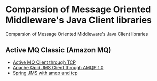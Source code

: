 # Comparsion of Message Oriented Middleware's Java Client libraries
Comparsion of Message Oriented Middleware's Java Client libraries

## Active MQ Classic (Amazon MQ)
* [Active MQ Client through TCP](https://github.wdf.sap.corp/I840973/java-mom-client/tree/master/mom-activemq-classic)
* [Apache Qpid JMS Client through AMQP 1.0](https://github.wdf.sap.corp/I840973/java-mom-client/tree/master/mom-activemq-qpid)
* [Spring JMS with amqp and tcp](https://github.wdf.sap.corp/I840973/java-mom-client/tree/master/mom-activemq-spring-jms)
